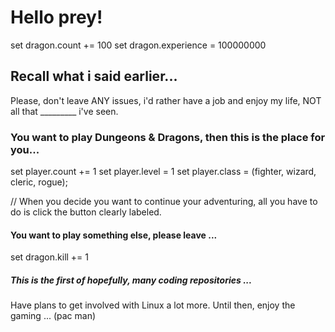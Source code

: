 # Hello prey!
set dragon.count += 100
set dragon.experience = 100000000

## Recall what i said earlier...
Please, don't leave ANY issues, i'd rather have a job and enjoy my life, NOT all that _________ i've seen.

### You want to play Dungeons & Dragons, then this is the place for you...
set player.count += 1
set player.level = 1
set player.class = (fighter, wizard, cleric, rogue);

// When you decide you want to continue your adventuring, all you have to do is click the button clearly labeled.

#### You want to play something else, please leave ...
set dragon.kill += 1

##### This is the first of hopefully, many coding repositories ... 
Have plans to get involved with Linux a lot more. Until then, enjoy the gaming ... (pac man)

